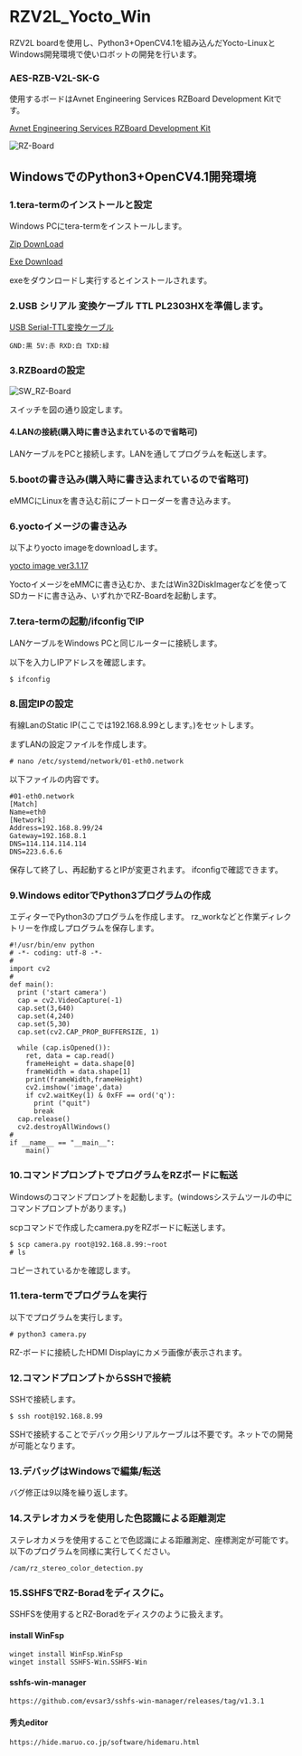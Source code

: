 # RZV2L_Yocto_Win

RZV2L boardを使用し、Python3+OpenCV4.1を組み込んだYocto-LinuxとWindows開発環境で使いロボットの開発を行います。


### AES-RZB-V2L-SK-G

使用するボードはAvnet Engineering Services RZBoard Development Kitです。

[Avnet Engineering Services RZBoard Development Kit](https://www.avnet.com/wps/portal/us/products/avnet-boards/avnet-board-families/rzboard-v2l/)


![RZ-Board](/pics/rzboard.jpg)


## WindowsでのPython3+OpenCV4.1開発環境
### 1.tera-termのインストールと設定

Windows PCにtera-termをインストールします。

[Zip DownLoad](https://osdn.net/projects/ttssh2/downloads/74780/teraterm-4.106.zip/)

[Exe Download](https://osdn.net/projects/ttssh2/downloads/74780/teraterm-4.106.exe/)

exeをダウンロードし実行するとインストールされます。

### 2.USB シリアル 変換ケーブル TTL PL2303HXを準備します。

[USB Serial-TTL変換ケーブル](https://www.amazon.co.jp/waves-USB-%E3%82%B7%E3%83%AA%E3%82%A2%E3%83%AB-%E5%A4%89%E6%8F%9B%E3%82%B1%E3%83%BC%E3%83%96%E3%83%AB-PL2303HX/dp/B0779LL5VB/ref=sr_1_17?crid=143FA8FSAD8GK&keywords=usb+serial+%E5%A4%89%E6%8F%9B&qid=1678927636&sprefix=usb+seria%2Caps%2C194&sr=8-17)
```
GND:黒 5V:赤 RXD:白 TXD:緑
```
### 3.RZBoardの設定

![SW_RZ-Board](/pics/sw_set.jpg)

スイッチを図の通り設定します。

#### 4.LANの接続(購入時に書き込まれているので省略可)

LANケーブルをPCと接続します。LANを通してプログラムを転送します。

### 5.bootの書き込み(購入時に書き込まれているので省略可)

eMMCにLinuxを書き込む前にブートローダーを書き込みます。

### 6.yoctoイメージの書き込み

以下よりyocto imageをdownloadします。

[yocto image ver3.1.17](http://www.arrc.jp/auto/avnet-core-image-rzboard-20230509230035.rootfs.wic)

YoctoイメージをeMMCに書き込むか、またはWin32DiskImagerなどを使ってSDカードに書き込み、いずれかでRZ-Boardを起動します。

### 7.tera-termの起動/ifconfigでIP

LANケーブルをWindows PCと同じルーターに接続します。

以下を入力しIPアドレスを確認します。
```
$ ifconfig
```

### 8.固定IPの設定

有線LanのStatic IP(ここでは192.168.8.99とします。)をセットします。

まずLANの設定ファイルを作成します。
```
# nano /etc/systemd/network/01-eth0.network
```
以下ファイルの内容です。
```
#01-eth0.network
[Match]
Name=eth0
[Network]
Address=192.168.8.99/24
Gateway=192.168.8.1
DNS=114.114.114.114
DNS=223.6.6.6
```
保存して終了し、再起動するとIPが変更されます。
ifconfigで確認できます。


### 9.Windows editorでPython3プログラムの作成

エディターでPython3のプログラムを作成します。
rz_workなどと作業ディレクトリーを作成しプログラムを保存します。

```
#!/usr/bin/env python
# -*- coding: utf-8 -*-
#
import cv2
#
def main():
  print ('start camera')
  cap = cv2.VideoCapture(-1)
  cap.set(3,640)
  cap.set(4,240)
  cap.set(5,30)
  cap.set(cv2.CAP_PROP_BUFFERSIZE, 1)
  
  while (cap.isOpened()):
    ret, data = cap.read()
    frameHeight = data.shape[0]
    frameWidth = data.shape[1]
    print(frameWidth,frameHeight)
    cv2.imshow('image',data)
    if cv2.waitKey(1) & 0xFF == ord('q'):
      print ("quit")
      break
  cap.release()
  cv2.destroyAllWindows()
#
if __name__ == "__main__":
    main()
```

### 10.コマンドプロンプトでプログラムをRZボードに転送

Windowsのコマンドプロンプトを起動します。(windowsシステムツールの中にコマンドプロンプトがあります。)

scpコマンドで作成したcamera.pyをRZボードに転送します。

```
$ scp camera.py root@192.168.8.99:~root
# ls
```
コピーされているかを確認します。

### 11.tera-termでプログラムを実行

以下でプログラムを実行します。
```
# python3 camera.py
```
RZ-ボードに接続したHDMI Displayにカメラ画像が表示されます。

### 12.コマンドプロンプトからSSHで接続

SSHで接続します。
```
$ ssh root@192.168.8.99
```
SSHで接続することでデバック用シリアルケーブルは不要です。ネットでの開発が可能となります。

### 13.デバッグはWindowsで編集/転送

バグ修正は9以降を繰り返します。

### 14.ステレオカメラを使用した色認識による距離測定

ステレオカメラを使用することで色認識による距離測定、座標測定が可能です。以下のプログラムを同様に実行してください。

```
/cam/rz_stereo_color_detection.py
```

### 15.SSHFSでRZ-Boradをディスクに。

SSHFSを使用するとRZ-Boradをディスクのように扱えます。

#### install WinFsp
```
winget install WinFsp.WinFsp
winget install SSHFS-Win.SSHFS-Win
```

#### sshfs-win-manager
```
https://github.com/evsar3/sshfs-win-manager/releases/tag/v1.3.1
```
#### 秀丸editor
```
https://hide.maruo.co.jp/software/hidemaru.html
```
